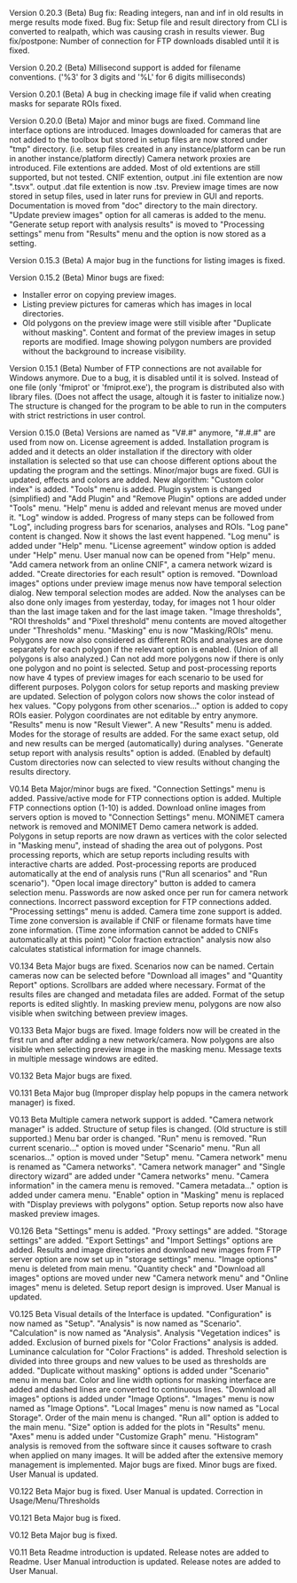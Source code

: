 Version 0.20.3 (Beta)
Bug fix: Reading integers, nan and inf in old results in merge results mode fixed.
Bug fix: Setup file and result directory from CLI is converted to realpath, which was causing crash in results viewer.
Bug fix/postpone: Number of connection for FTP downloads disabled until it is fixed.

Version 0.20.2 (Beta)
Millisecond support is added for filename conventions. ('%3' for 3 digits and '%L' for 6 digits milliseconds)

Version 0.20.1 (Beta)
A bug in checking image file if valid when creating masks for separate ROIs fixed.

Version 0.20.0 (Beta)
Major and minor bugs are fixed.
Command line interface options are introduced.
Images downloaded for cameras that are not added to the toolbox but stored in setup files are now stored under "tmp" directory. (i.e. setup files created in any instance/platform can be run in another instance/platform directly)
Camera network proxies are introduced.
File extentions are added. Most of old extentions are still supported, but not tested. CNIF extention, output .ini file extention are now ".tsvx". output .dat file extention is now .tsv.
Preview image times are now stored in setup files, used in later runs for preview in GUI and reports.
Documentation is moved from "doc" directory to the main directory.
"Update preview images" option for all cameras is added to the menu.
"Generate setup report with analysis results" is moved to "Processing settings" menu from "Results" menu and the option is now stored as a setting.

Version 0.15.3 (Beta)
A major bug in the functions for listing images is fixed.

Version 0.15.2 (Beta)
Minor bugs are fixed:
- Installer error on copying preview images.
- Listing preview pictures for cameras which has images in local directories.
- Old polygons on the preview image were still visible after "Duplicate without masking".
Content and format of the preview images in setup reports are modified. Image showing polygon numbers are provided without the background to increase visibility.

Version 0.15.1 (Beta)
Number of FTP connections are not available for Windows anymore. Due to a bug, it is disabled until it is solved.
Instead of one file (only 'fmiprot' or 'fmiprot.exe'), the program is distributed also with library files. (Does not affect the usage, altough it is faster to initialize now.) The structure is changed for the program to be able to run in the computers with strict restrictions in user control.

Version 0.15.0 (Beta)
Versions are named as "V#.#" anymore, "#.#.#" are used from now on.
License agreement is added.
Installation program is added and it detects an older installation if the directory with older installation is selected so that use can choose different options about the updating the program and the settings.
Minor/major bugs are fixed.
GUI is updated, effects and colors are added.
New algorithm: "Custom color index" is added.
"Tools" menu is added.
Plugin system is changed (simplified) and "Add Plugin" and "Remove Plugin" options are added under "Tools" menu.
"Help" menu is added and relevant menus are moved under it.
"Log" window is added.
Progress of many steps can be followed from "Log", including progress bars for scenarios, analyses and ROIs.
"Log pane" content is changed. Now it shows the last event happened.
"Log menu" is added under "Help" menu.
"License agreement" window option is added under "Help" menu.
User manual now can be opened from "Help" menu.
"Add camera network from an online CNIF", a camera network wizard is added.
"Create directories for each result" option is removed.
"Download images" options under preview image menus now have temporal selection dialog.
New temporal selection modes are added. Now the analyses can be also done only images from yesterday, today, for images not 1 hour older than the last image taken and for the last image taken.
"Image thresholds", "ROI thresholds" and "Pixel threshold" menu contents are moved altogether under "Thresholds" menu.
"Masking" enu is now "Masking/ROIs" menu.
Polygons are now also considered as different ROIs and analyses are done separately for each polygon if the relevant option is enabled. (Union of all polygons is also analyzed.)
Can not add more polygons now if there is only one polygon and no point is selected.
Setup and post-processing reports now have 4 types of preview images for each scenario to be used for different purposes.
Polygon colors for setup reports and masking preview are updated. Selection of polygon colors now shows the color instead of hex values.
"Copy polygons from other scenarios..." option is added to copy ROIs easier. Polygon coordinates are not editable by entry anymore.
"Results" menu is now "Result Viewer".
A new "Results" menu is added.
Modes for the storage of results are added. For the same exact setup, old and new results can be merged (automatically) during analyses.
"Generate setup report with analysis results" option is added. (Enabled by default)
Custom directories now can selected to view results without changing the results directory.

V0.14 Beta
Major/minor bugs are fixed.
"Connection Settings" menu is added.
Passive/active mode for FTP connections option is added.
Multiple FTP connections option (1-10) is added.
Download online images from servers option is moved to "Connection Settings" menu.
MONIMET camera network is removed and MONIMET Demo camera network is added.
Polygons in setup reports are now drawn as vertices with the color selected in "Masking menu", instead of shading the area out of polygons.
Post processing reports, which are setup reports including results with interactive charts are added. Post-processing reports are produced automatically at the end of analysis runs ("Run all scenarios" and "Run scenario").
"Open local image directory" button is added to camera selection menu.
Passwords are now asked once per run for camera network connections.  Incorrect password exception for FTP connections added.  "Processing settings" menu is added. Camera time zone support is added.
Time zone conversion is available if CNIF or filename formats have time zone information. (Time zone information cannot be added to CNIFs automatically at this point)
"Color fraction extraction" analysis now also calculates statistical information for image channels.

V0.134 Beta
Major bugs are fixed.
Scenarios now can be named.
Certain cameras now can be selected before "Download all images" and "Quantity Report" options.
Scrollbars are added where necessary.
Format of the results files are changed and metadata files are added.
Format of the setup reports is edited slightly.
In masking preview menu, polygons are now also visible when switching between preview images.

V0.133 Beta
Major bugs are fixed.
Image folders now will be created in the first run and after adding a new network/camera.
Now polygons are also visible when selecting preview image in the masking menu.
Message texts in multiple message windows are edited.

V0.132 Beta
Major bugs are fixed.

V0.131 Beta
Major bug (Improper display help popups in the camera network manager) is fixed.

V0.13 Beta
Multiple camera network support is added.
"Camera network manager" is added.
Structure of setup files is changed. (Old structure is still supported.)
Menu bar order is changed.
"Run" menu is removed.
"Run current scenario…" option is moved under "Scenario" menu.
"Run all scenarios…" option is moved under "Setup" menu.
"Camera network" menu is renamed as "Camera networks".
"Camera network manager" and "Single directory wizard" are added under "Camera networks" menu.
"Camera information" in the camera menu is removed.
"Camera metadata…" option is added under camera menu.
"Enable" option in "Masking" menu is replaced with "Display previews with polygons" option.
Setup reports now also have masked preview images.

V0.126 Beta
"Settings" menu is added.
"Proxy settings" are added.
"Storage settings" are added.
"Export Settings" and "Import Settings" options are added.
Results and image directories and download new images from FTP server option are now set up in "storage settings" menu.
"Image options" menu is deleted from main menu.
"Quantity check" and "Download all images" options are moved under new "Camera network menu" and "Online images" menu is deleted.
Setup report design is improved.
User Manual is updated.

V0.125 Beta
Visual details of the Interface is updated.
"Configuration" is now named as "Setup".
"Analysis" is now named as "Scenario".
"Calculation" is now named as "Analysis".
Analysis "Vegetation indices" is added.
Exclusion of burned pixels for "Color Fractions" analysis is added.
Luminance calculation for "Color Fractions" is added.
Threshold selection is divided into three groups and new values to be used as thresholds are added.
 "Duplicate without masking" options is added under "Scenario" menu in menu bar.
Color and line width options for masking interface are added and dashed lines are converted to continuous lines.
"Download all images" options is added under "Image Options".
"Images" menu is now named as "Image Options".
"Local Images" menu is now named as "Local Storage".
Order of the main menu is changed.
"Run all" option is added to the main menu.
"Size" option is added for the plots in "Results" menu.
"Axes" menu is added under "Customize Graph" menu.
"Histogram" analysis is removed from the software since it causes software to crash when applied on many images. It will be added after the extensive memory management is implemented.
Major bugs are fixed.
Minor bugs are fixed.
User Manual is updated.

V0.122 Beta
Major bug is fixed.
User Manual is updated.
Correction in Usage/Menu/Thresholds

V0.121 Beta
Major bug is fixed.

V0.12 Beta
Major bug is fixed.

V0.11 Beta
Readme introduction is updated.
Release notes are added to Readme.
User Manual introduction is updated.
Release notes are added to User Manual.
